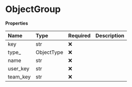 # ObjectGroup

**Properties**

| Name     | Type       | Required | Description |
| :------- | :--------- | :------- | :---------- |
| key      | str        | ❌       |             |
| type\_   | ObjectType | ❌       |             |
| name     | str        | ❌       |             |
| user_key | str        | ❌       |             |
| team_key | str        | ❌       |             |

<!-- This file was generated by liblab | https://liblab.com/ -->
